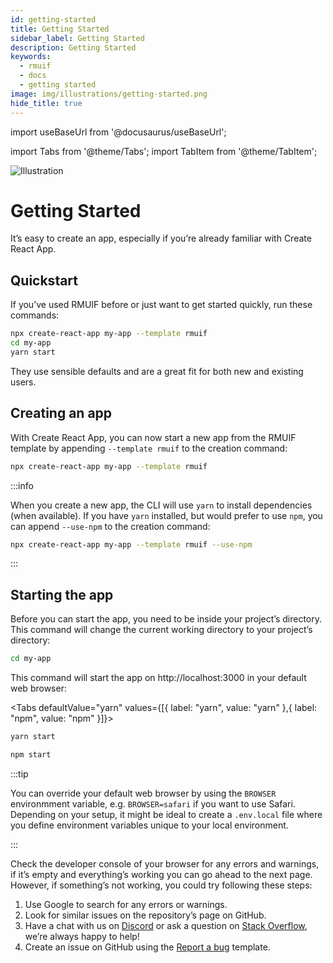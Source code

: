 ```yaml
---
id: getting-started
title: Getting Started
sidebar_label: Getting Started
description: Getting Started
keywords:
  - rmuif
  - docs
  - getting started
image: img/illustrations/getting-started.png
hide_title: true
---
```


import useBaseUrl from '@docusaurus/useBaseUrl';

import Tabs from '@theme/Tabs';
import TabItem from '@theme/TabItem';

<div style={{ textAlign: "center" }}>
  <img style={{ width: "75%", marginBottom: "32px" }} alt="Illustration" src={useBaseUrl('img/illustrations/getting-started.svg')} />
  <h1>Getting Started</h1>
  <p>
    It’s easy to create an app, especially if you’re already familiar with Create React App.
  </p>
</div>

## Quickstart

If you’ve used RMUIF before or just want to get started quickly, run these commands:

```sh
npx create-react-app my-app --template rmuif
cd my-app
yarn start
```

They use sensible defaults and are a great fit for both new and existing users.

## Creating an app

With Create React App, you can now start a new app from the RMUIF template by appending `--template rmuif` to the creation command:

```sh
npx create-react-app my-app --template rmuif
```

:::info

When you create a new app, the CLI will use `yarn` to install dependencies (when available). If you have `yarn` installed, but would prefer to use `npm`, you can append `--use-npm` to the creation command:

```sh
npx create-react-app my-app --template rmuif --use-npm
```

:::

## Starting the app

Before you can start the app, you need to be inside your project’s directory. This command will change the current working directory to your project’s directory:

```sh
cd my-app
```

This command will start the app on http://localhost:3000 in your default web browser:

<Tabs defaultValue="yarn" values={[{ label: "yarn", value: "yarn" },{ label: "npm", value: "npm" }]}>
<TabItem value="yarn">

```sh
yarn start
```

</TabItem>
<TabItem value="npm">

```sh
npm start
```

</TabItem>
</Tabs>

:::tip

You can override your default web browser by using the `BROWSER` environmment variable, e.g. `BROWSER=safari` if you want to use Safari. Depending on your setup, it might be ideal to create a `.env.local` file where you define environment variables unique to your local environment.

:::

Check the developer console of your browser for any errors and warnings, if it’s empty and everything’s working you can go ahead to the next page. However, if something’s not working, you could try following these steps:

1. Use Google to search for any errors or warnings.
2. Look for similar issues on the repository’s page on GitHub.
3. Have a chat with us on [Discord](https://discord.gg/5Ann5C3) or ask a question on [Stack Overflow](https://stackoverflow.com/questions/tagged/rmuif), we’re always happy to help!
4. Create an issue on GitHub using the [Report a bug](https://github.com/rmuif/web/issues/new?template=bug_report.md) template.
